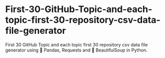 # First-30-GitHub-Topic-and-each-topic-first-30-repository-csv-data-file-generator
First 30 GitHub Topic and each topic first 30 repository csv data file generator using 🐼 Pandas, Requests and 🍲 BeautifulSoup in Python.
